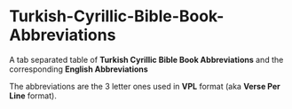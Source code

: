 # Turkish-Cyrillic-Bible-Book-Abbreviations
A tab separated table of **Turkish Cyrillic Bible Book Abbreviations** and the corresponding **English Abbreviations**

The abbreviations are the 3 letter ones used in **VPL** format (aka **Verse Per Line** format).
